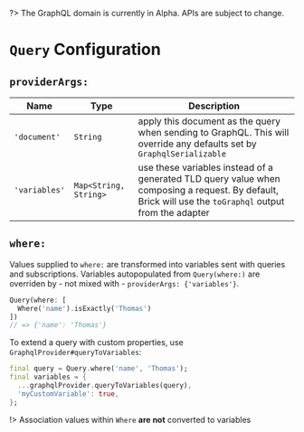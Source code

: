 ?> The GraphQL domain is currently in Alpha. APIs are subject to change.

# `Query` Configuration

## `providerArgs:`

| Name | Type | Description |
|---|---|---|
| `'document'` | `String` | apply this document as the query when sending to GraphQL. This will override any defaults set by `GraphqlSerializable` |
| `'variables'` | `Map<String, String>` | use these variables instead of a generated TLD query value when composing a request. By default, Brick will use the `toGraphql` output from the adapter |

## `where:`

Values supplied to `where:` are transformed into variables sent with queries and subscriptions. Variables autopopulated from `Query(where:)` are overriden by - not mixed with - `providerArgs: {'variables'}`.

```dart
Query(where: [
  Where('name').isExactly('Thomas')
])
// => {'name': 'Thomas'}
```

To extend a query with custom properties, use `GraphqlProvider#queryToVariables`:

```dart
final query = Query.where('name', 'Thomas');
final variables = {
  ...graphqlProvider.queryToVariables(query),
  'myCustomVariable': true,
};
```

!> Association values within `Where` **are not** converted to variables
